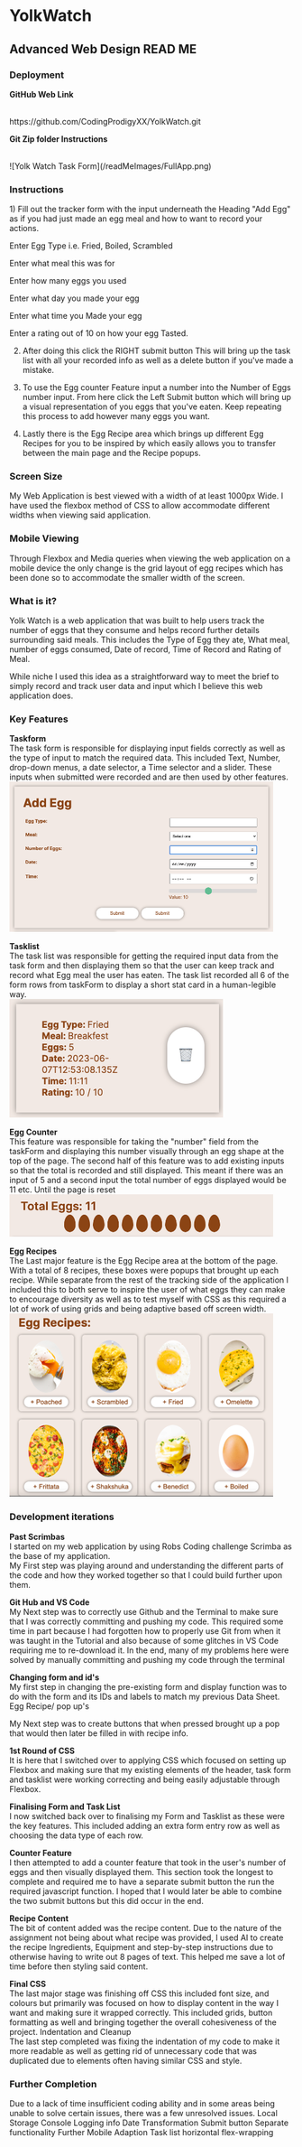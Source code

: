 # YolkWatch

## Advanced Web Design READ ME

### Deployment
**GitHub Web Link**

<br>
https://github.com/CodingProdigyXX/YolkWatch.git

**Git Zip folder Instructions**


<br>
![Yolk Watch Task Form](/readMeImages/FullApp.png)

### Instructions
<p>1) Fill out the tracker form with the input underneath the Heading "Add Egg" as if you had just made an egg meal and how to want to record your actions.</p>
	
<p>Enter Egg Type i.e. Fried, Boiled, Scrambled</p>
<p>Enter what meal this was for</p>
<p>Enter how many eggs you used</p>
<p>Enter what day you made your egg</p>
<p>Enter what time you Made your egg</p>
<p>Enter a rating out of 10 on how your egg Tasted.</p>

2) After doing this click the RIGHT submit button
This will bring up the task list with all your recorded info as well as a delete button if you've made a mistake.

3) To use the Egg counter Feature input a number into the Number of Eggs number input. From here click the Left Submit button which will bring up a visual representation of you eggs that you've eaten. Keep repeating this process to add however many eggs you want.

4) Lastly there is the Egg Recipe area which brings up different Egg Recipes for you to be inspired by which easily allows you to transfer between the main page and the Recipe popups.

### Screen Size<br>
My Web Application is best viewed with a width of at least 1000px Wide. I have used the flexbox method of CSS to allow accommodate different widths when viewing said application.

### Mobile Viewing
Through Flexbox and Media queries when viewing the web application on a mobile device the only change is the grid layout of egg recipes which has been done so to accommodate the smaller width of the screen.

### What is it?
Yolk Watch is a web application that was built to help users track the number of eggs that they consume and helps record further details surrounding said meals. This includes the Type of Egg they ate, What meal, number of eggs consumed, Date of record, Time of Record and Rating of Meal.

While niche I used this idea as a straightforward way to meet the brief to simply record and track user data and input which I believe this web application does.

### Key Features
**Taskform**<br>
The task form is responsible for displaying input fields correctly as well as the type of input to match the required data. This included Text, Number, drop-down menus, a date selector, a Time selector and a slider. These inputs when submitted were recorded and are then used by other features.
<br>
![Yolk Watch Task Form](/readMeImages/TaskForm.png)

**Tasklist**<br>
The task list was responsible for getting the required input data from the task form and then displaying them so that the user can keep track and record what Egg meal the user has eaten. The task list recorded all 6 of the form rows from taskForm to display a short stat card in a human-legible way.
<br>
![Yolk Watch Task Form](/readMeImages/TaskList.png)

**Egg Counter**<br>
This feature was responsible for taking the "number" field from the taskForm and displaying this number visually through an egg shape at the top of the page. The second half of this feature was to add existing inputs so that the total is recorded and still displayed. This meant if there was an input of 5 and a second input the total number of eggs displayed would be 11 etc. Until the page is reset
<br>
![Yolk Watch Task Form](/readMeImages/EggCounter.png)

**Egg Recipes**<br>
The Last major feature is the Egg Recipe area at the bottom of the page. With a total of 8 recipes, these boxes were popups that brought up each recipe. While separate from the rest of the tracking side of the application I included this to both serve to inspire the user of what eggs they can make to encourage diversity as well as to test myself with CSS as this required a lot of work of using grids and being adaptive based off screen width.
<br>
![Yolk Watch Task Form](/readMeImages/EggRecipe.png)

### Development iterations<br>
**Past Scrimbas**<br>
I started on my web application by using Robs Coding challenge Scrimba as the base of my application. 
<br>
My First step was playing around and understanding the different parts of the code and how they worked together so that I could build further upon them.

**Git Hub and VS Code**<br>
My Next step was to correctly use Github and the Terminal to make sure that I was correctly committing and pushing my code. This required some time in part because I had forgotten how to properly use Git from when it was taught in the Tutorial and also because of some glitches in VS Code requiring me to re-download it. In the end, many of my problems here were solved by manually committing and pushing my code through the terminal

**Changing form and id's**<br>
My first step in changing the pre-existing form and display function was to do with the form and its IDs and labels to match my previous Data Sheet.
Egg Recipe/ pop up's
<br>

My Next step was to create buttons that when pressed brought up a pop that would then later be filled in with recipe info.

**1st Round of CSS**<br>
It is here that I switched over to applying CSS which focused on setting up Flexbox and making sure that my existing elements of the header, task form and tasklist were working correcting and being easily adjustable through Flexbox. 

**Finalising Form and Task List**<br>
I now switched back over to finalising my Form and Tasklist as these were the key features. This included adding an extra form entry row as well as choosing the data type of each row.

**Counter Feature**<br>
I then attempted to add a counter feature that took in the user's number of eggs and then visually displayed them. This section took the longest to complete and required me to have a separate submit button the run the required javascript function. I hoped that I would later be able to combine the two submit buttons but this did occur in the end.

**Recipe Content**<br>
The bit of content added was the recipe content. Due to the nature of the assignment not being about what recipe was provided, I used AI to create the recipe Ingredients, Equipment and step-by-step instructions due to otherwise having to write out 8 pages of text. This helped me save a lot of time before then styling said content.

**Final CSS**<br>
The last major stage was finishing off CSS this included font size, and colours but primarily was focused on how to display content in the way I want and making sure it wrapped correctly. This included grids, button formatting as well and bringing together the overall cohesiveness of the project.
Indentation and Cleanup
<br>
The last step completed was fixing the indentation of my code to make it more readable as well as getting rid of unnecessary code that was duplicated due to elements often having similar CSS and style.

### Further Completion<br>
Due to a lack of time insufficient coding ability and in some areas being unable to solve certain issues, there was a few unresolved issues.
Local Storage
Console Logging info
Date Transformation
Submit button Separate functionality
Further Mobile Adaption
Task list horizontal flex-wrapping
